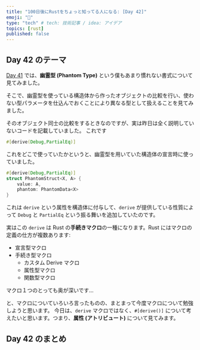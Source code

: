```yaml
---
title: "100日後にRustをちょっと知ってる人になる: [Day 42]"
emoji: "🦀"
type: "tech" # tech: 技術記事 / idea: アイデア
topics: [rust]
published: false
---
```

## Day 42 のテーマ

[Day 41](https://zenn.dev/shinyay/articles/hello-rust-day041) では、**幽霊型 (Phantom Type)** という僕もあまり慣れない書式について見てみました。

そこで、幽霊型を使っている構造体から作ったオブジェクトの比較を行い、使わない型パラメータを仕込んでおくことにより異なる型として扱えることを見てみました。

そのオブジェクト同士の比較をするときなのですが、実は昨日は全く説明していないコードを記載していました。
これです

```rust
#[derive(Debug,PartialEq)]
```

これをどこで使っていたかというと、幽霊型を用いていた構造体の宣言時に使っていました。

```rust
#[derive(Debug,PartialEq)]
struct PhantomStruct<X, A> {
    value: A,
    phantom: PhantomData<X>
}
```

これは `derive` という属性を構造体に付与して、`derive` が提供している性質によって `Debug` と `PartialEq` という振る舞いを追加していたのです。

実はこの `derive` は Rust の**手続きマクロ**の一種になります。Rust にはマクロの定義の仕方が複数あります:

- 宣言型マクロ
- 手続き型マクロ
  - カスタム Derive マクロ
  - 属性型マクロ
  - 関数型マクロ

マクロ１つのとっても奥が深いです…

と、マクロについていろいろ言ったものの、まとまって今度マクロについて勉強しようと思います。
今日は、`derive` マクロではなく、`#[derive()]` について考えたいと思います。つまり、**属性 (アトリビュート)** について見てみます。

## Day 42 のまとめ

